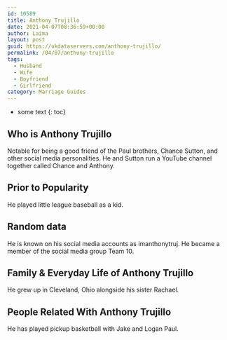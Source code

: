 ```yaml
---
id: 10589
title: Anthony Trujillo
date: 2021-04-07T08:36:59+00:00
author: Laima
layout: post
guid: https://ukdataservers.com/anthony-trujillo/
permalink: /04/07/anthony-trujillo
tags:
  - Husband
  - Wife
  - Boyfriend
  - Girlfriend
category: Marriage Guides
---
```


* some text
{: toc}


## Who is Anthony Trujillo
                  
                  
                  
Notable for being a good friend of the Paul brothers, Chance Sutton, and other social media personalities. He and Sutton run a YouTube channel together called Chance and Anthony. 
                  
              
            
              
            
                
                
                
## Prior to Popularity
                  
                  
                  
He played little league baseball as a kid. 
                  
              
            
              
            
                
                
                
## Random data
                  
                  
                  
He is known on his social media accounts as imanthonytruj. He became a member of the social media group Team 10. 
                  
              
            
              
            
                
                
                
## Family & Everyday Life of Anthony Trujillo
                  
                  
                  
He grew up in Cleveland, Ohio alongside his sister Rachael. 
                  
              
            
              
            
                
                
                
## People Related With Anthony Trujillo
                  
                  
                  
He has played pickup basketball with Jake and Logan Paul. 
                  
              
            
              
            
                
              
            
              
              
            
            
              
            
          
          
          
